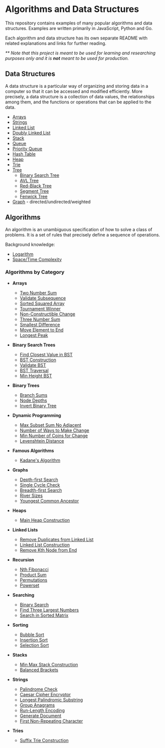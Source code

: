# Algorithms and Data Structures

This repository contains examples of many popular algorithms and data structures. Examples are written primarily in JavaScript, Python and Go.

Each algorithm and data structure has its own separate README with related explanations and links for further reading.

_\*\* Note that this project is meant to be used for learning and researching purposes only and it is **not** meant to be used for production._

## Data Structures
A data structure is a particular way of organizing and storing data in a computer so that it can be accessed and modified efficiently. More precisely, a data structure is a collection of data values, the relationships among them, and the functions or operations that can be applied to the data.

* [Arrays](src/data-structures/arrays)
* [Strings](src/data-structures/strings)
* [Linked List](src/data-structures/linked-list)
* [Doubly Linked List](src/data-structures/doubly-linked-list)
* [Stack](src/data-structures/stack)
* [Queue](src/data-structures/queue)
* [Priority Queue](src/data-structures/priority-queue)
* [Hash Table](src/data-structures/hash-table)
* [Heap](src/data-structures/heap)
* [Trie](src/data-structures/trie)
* [Tree](src/data-structures/tree)
    * [Binary Search Tree](src/data-structures/tree/binary-search-tree)
    * [AVL Tree](src/data-structures/tree/avl-tree)
    * [Red-Black Tree](src/data-structures/tree/red-black-tree)
    * [Segment Tree](src/data-structures/tree/segment-tree)
    * [Fenwick Tree](src/data-structures/tree/fenwick-tree)
* [Graph](src/data-structures/graph) - directed/undirected/weighted

## Algorithms

An algorithm is an unambiguous specification of how to solve a class of problems. It is a set of rules that precisely define a sequence of operations.

Background knowledge:
* [Logarithm](src/algorithms/review/logarithm)
* [Space/Time Complexity](src/algorithms/review/complexity)

### Algorithms by Category
* **Arrays**
  * [Two Number Sum](src/algorithms/arrays/two-number-sum)
  * [Validate Subsequence](src/algorithms/arrays/validate-subsequence)
  * [Sorted Squared Array](src/algorithms/arrays/sorted-squared-array)
  * [Tournament Winner](src/algorithms/arrays/tournament-winner)
  * [Non-Constructible Change](/src/algorithms/arrrays/non-constructible-change)
  * [Three Number Sum](src/algorithms/arrays/three-number-sum)
  * [Smallest Difference](src/algorithms/arrays/smallest-difference)
  * [Move Element to End](src/algorithms/arrays/move-element-to-end)
  * [Longest Peak](src/algorithms/arrays/longest-peak)

* **Binary Search Trees**
  * [Find Closest Value in BST](src/algorithms/binary-search-trees/closest-val-in-BST)
  * [BST Construction](src/algorithms/binary-search-trees/bst-construction)
  * [Validate BST](src/algorithms/binary-search-trees/validate-bst)
  * [BST Traversal](src/algorithms/binary-search-trees/bst-traversal)
  * [Min Height BST](src/algorithms/binary-search-trees/min-height-bst)

* **Binary Trees**
  * [Branch Sums](src/algorithms/binary-trees/branch-sums)
  * [Node Depths](src/algorithms/binary-trees/node-depths)
  * [Invert Binary Tree](src/algorithms/binary-trees/invert-binary-tree)

* **Dynamic Programming**
  * [Max Subset Sum No Adjacent](src/algorithms/dynamic-programming/max-subset-sum-no-adjacent)
  * [Number of Ways to Make Change](src/algorithms/dynamic-programming/number-of-ways-to-make-change)
  * [Min Number of Coins for Change](src/algorithms/dynamic-programming/min-number-of-coins-for-change)
  * [Levenshtein Distance](src/algorithms/dynamic-programming/levenshtein-distance)

* **Famous Algorithms**
  * [Kadane's Algorithm](src/algorithms/famous-algorithms/kadanes-algorithm)

* **Graphs**
  * [Depth-first Search](src/algorithms/graphs/depth-first-search)
  * [Single Cycle Check](src/algorithms/graphs/single-cycle-check)
  * [Breadth-first Search](src/algorithms/graphs/breadth-first-search)
  * [River Sizes](src/algorithms/graphs/river-sizes)
  * [Youngest Common Ancestor](src/algorithms/graphs/youngest-common-ancestor)

* **Heaps**
  * [Main Heap Construction](src/algorithms/heaps/min-heap-construction)

* **Linked Lists**
  * [Remove Duplicates from Linked List](src/algorithms/linked-lists//remove-duplicate-from-linked-list)
  * [Linked List Construction](src/algorithms/linked-lists/linked-list-construction)
  * [Remove Kth Node from End](src/algorithms/linked-lists/remove-kth-node-from-end)

* **Recursion**
  * [Nth Fibonacci](src/algorithms/recursion/nth-fibonacci)
  * [Product Sum](src/algorithms/recursion/product-sum)
  * [Permutations](src/algorithms/recursion/permutations)
  * [Powerset](src/algorithms/recursion/powerset)

* **Searching**
  * [Binary Search](src/algorithms/searching/binary-search)
  * [Find Three Largest Numbers](src/algorithms/searching/find-three-largest-numbers)
  * [Search in Sorted Matrix](src/algorithms/searching/search-in-sorted-matrix)

* **Sorting**
  * [Bubble Sort](src/algorithms/sorting/bubble-sort)
  * [Insertion Sort](src/algorithms/sorting/insertion-sort)
  * [Selection Sort](src/algorithms/sorting/selection-sort)

* **Stacks**
  * [Min Max Stack Construction](src/algorithms/stacks/min-max-stack-construction)
  * [Balanced Brackets](src/algorithms/stacks/balanced-brackets)

* **Strings**
  * [Palindrome Check](src/algorithms/strings/palindrome-check)
  * [Caesar Cipher Encryptor](src/algorithms/strings/caesar-cipher-encryptor)
  * [Longest Palindromic Substring](src/algorithms/strings/longest-palindromic-substring)
  * [Group Anagrams](src/algorithms/strings/group-anagrams)
  * [Run-Length Encoding](src/algorithms/strings/run-length-encoding)
  * [Generate Document](src/algorithms/strings/generate-document/)
  * [First Non-Repeating Character](src/algorithms/strings/first-non-repeating-character)

* **Tries**
  * [Suffix Trie Construction](src/algorithms/tries/suffix-trie-construction)
